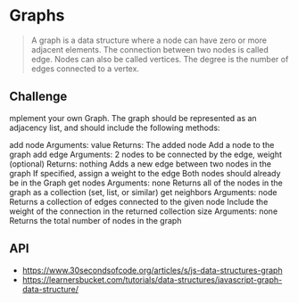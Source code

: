 # Graphs
> A graph is a data structure where a node can have zero or more adjacent elements. The connection between two nodes is called edge. Nodes can also be called vertices. The degree is the number of edges connected to a vertex.

## Challenge
mplement your own Graph. The graph should be represented as an adjacency list, and should include the following methods:

add node
Arguments: value
Returns: The added node
Add a node to the graph
add edge
Arguments: 2 nodes to be connected by the edge, weight (optional)
Returns: nothing
Adds a new edge between two nodes in the graph
If specified, assign a weight to the edge
Both nodes should already be in the Graph
get nodes
Arguments: none
Returns all of the nodes in the graph as a collection (set, list, or similar)
get neighbors
Arguments: node
Returns a collection of edges connected to the given node
Include the weight of the connection in the returned collection
size
Arguments: none
Returns the total number of nodes in the graph



## API
* https://www.30secondsofcode.org/articles/s/js-data-structures-graph
* https://learnersbucket.com/tutorials/data-structures/javascript-graph-data-structure/